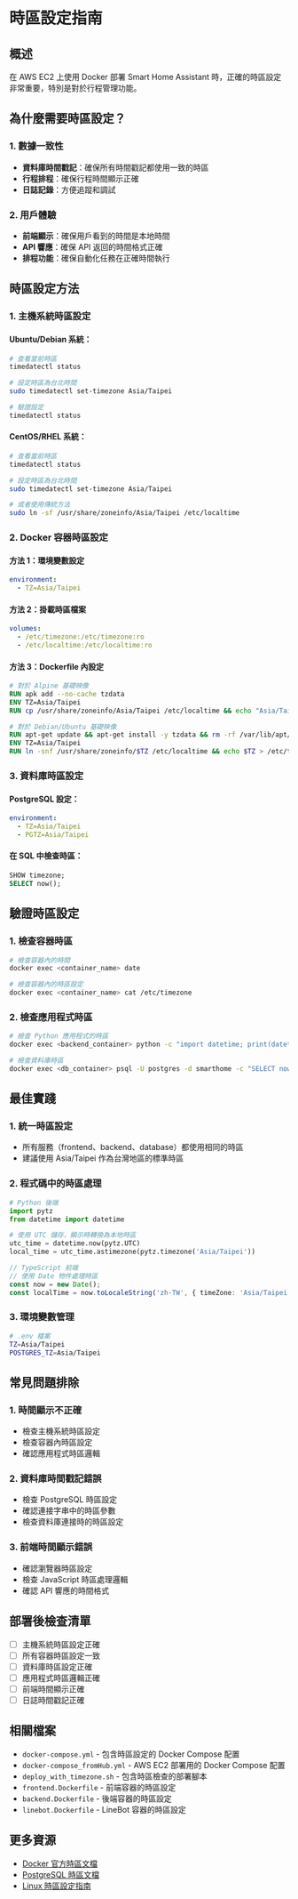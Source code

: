 # 時區設定指南

## 概述
在 AWS EC2 上使用 Docker 部署 Smart Home Assistant 時，正確的時區設定非常重要，特別是對於行程管理功能。

## 為什麼需要時區設定？

### 1. 數據一致性
- **資料庫時間戳記**：確保所有時間戳記都使用一致的時區
- **行程排程**：確保行程時間顯示正確
- **日誌記錄**：方便追蹤和調試

### 2. 用戶體驗
- **前端顯示**：確保用戶看到的時間是本地時間
- **API 響應**：確保 API 返回的時間格式正確
- **排程功能**：確保自動化任務在正確時間執行

## 時區設定方法

### 1. 主機系統時區設定

#### Ubuntu/Debian 系統：
```bash
# 查看當前時區
timedatectl status

# 設定時區為台北時間
sudo timedatectl set-timezone Asia/Taipei

# 驗證設定
timedatectl status
```

#### CentOS/RHEL 系統：
```bash
# 查看當前時區
timedatectl status

# 設定時區為台北時間
sudo timedatectl set-timezone Asia/Taipei

# 或者使用傳統方法
sudo ln -sf /usr/share/zoneinfo/Asia/Taipei /etc/localtime
```

### 2. Docker 容器時區設定

#### 方法 1：環境變數設定
```yaml
environment:
  - TZ=Asia/Taipei
```

#### 方法 2：掛載時區檔案
```yaml
volumes:
  - /etc/timezone:/etc/timezone:ro
  - /etc/localtime:/etc/localtime:ro
```

#### 方法 3：Dockerfile 內設定
```dockerfile
# 對於 Alpine 基礎映像
RUN apk add --no-cache tzdata
ENV TZ=Asia/Taipei
RUN cp /usr/share/zoneinfo/Asia/Taipei /etc/localtime && echo "Asia/Taipei" > /etc/timezone

# 對於 Debian/Ubuntu 基礎映像
RUN apt-get update && apt-get install -y tzdata && rm -rf /var/lib/apt/lists/*
ENV TZ=Asia/Taipei
RUN ln -snf /usr/share/zoneinfo/$TZ /etc/localtime && echo $TZ > /etc/timezone
```

### 3. 資料庫時區設定

#### PostgreSQL 設定：
```yaml
environment:
  - TZ=Asia/Taipei
  - PGTZ=Asia/Taipei
```

#### 在 SQL 中檢查時區：
```sql
SHOW timezone;
SELECT now();
```

## 驗證時區設定

### 1. 檢查容器時區
```bash
# 檢查容器內的時間
docker exec <container_name> date

# 檢查容器內的時區設定
docker exec <container_name> cat /etc/timezone
```

### 2. 檢查應用程式時區
```bash
# 檢查 Python 應用程式的時區
docker exec <backend_container> python -c "import datetime; print(datetime.datetime.now())"

# 檢查資料庫時區
docker exec <db_container> psql -U postgres -d smarthome -c "SELECT now();"
```

## 最佳實踐

### 1. 統一時區設定
- 所有服務（frontend、backend、database）都使用相同的時區
- 建議使用 Asia/Taipei 作為台灣地區的標準時區

### 2. 程式碼中的時區處理
```python
# Python 後端
import pytz
from datetime import datetime

# 使用 UTC 儲存，顯示時轉換為本地時區
utc_time = datetime.now(pytz.UTC)
local_time = utc_time.astimezone(pytz.timezone('Asia/Taipei'))
```

```typescript
// TypeScript 前端
// 使用 Date 物件處理時區
const now = new Date();
const localTime = now.toLocaleString('zh-TW', { timeZone: 'Asia/Taipei' });
```

### 3. 環境變數管理
```bash
# .env 檔案
TZ=Asia/Taipei
POSTGRES_TZ=Asia/Taipei
```

## 常見問題排除

### 1. 時間顯示不正確
- 檢查主機系統時區設定
- 檢查容器內時區設定
- 確認應用程式時區邏輯

### 2. 資料庫時間戳記錯誤
- 檢查 PostgreSQL 時區設定
- 確認連接字串中的時區參數
- 檢查資料庫連接時的時區設定

### 3. 前端時間顯示錯誤
- 確認瀏覽器時區設定
- 檢查 JavaScript 時區處理邏輯
- 確認 API 響應的時間格式

## 部署後檢查清單

- [ ] 主機系統時區設定正確
- [ ] 所有容器時區設定一致
- [ ] 資料庫時區設定正確
- [ ] 應用程式時區邏輯正確
- [ ] 前端時間顯示正確
- [ ] 日誌時間戳記正確

## 相關檔案

- `docker-compose.yml` - 包含時區設定的 Docker Compose 配置
- `docker-compose_fromHub.yml` - AWS EC2 部署用的 Docker Compose 配置
- `deploy_with_timezone.sh` - 包含時區檢查的部署腳本
- `frontend.Dockerfile` - 前端容器的時區設定
- `backend.Dockerfile` - 後端容器的時區設定
- `linebot.Dockerfile` - LineBot 容器的時區設定

## 更多資源

- [Docker 官方時區文檔](https://docs.docker.com/engine/reference/builder/#env)
- [PostgreSQL 時區文檔](https://www.postgresql.org/docs/current/datatype-datetime.html#DATATYPE-TIMEZONES)
- [Linux 時區設定指南](https://linuxize.com/post/how-to-set-or-change-timezone-in-linux/)

